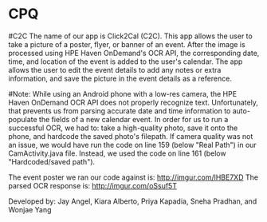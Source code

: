 # CPQ

#C2C
The name of our app is Click2Cal (C2C). This app allows the user to take a picture of a poster, flyer, or banner of an event. After the image is processed using HPE Haven OnDemand's OCR API, the corresponding date, time, and location of the event is added to the user's calendar. The app allows the user to edit the event details to add any notes or extra information, and save the picture in the event details as a reference.

#Note:
While using an Android phone with a low-res camera, the HPE Haven OnDemand OCR API does not properly recognize text. Unfortunately, that prevents us from parsing accurate date and time information to auto-populate the fields of a new calendar event. In order for us to run a successful OCR, we had to: take a high-quality photo, save it onto the phone, and hardcode the saved photo's filepath. If camera quality was not an issue, we would have run the code on line 159 (below "Real Path") in our CamActivity.java file. Instead, we used the code on line 161 (below "Hardcoded/saved path").

The event poster we ran our code against is: http://imgur.com/lHBE7XD 
The parsed OCR response is: http://imgur.com/oSsuf5T

Developed by: Jay Angel, Kiara Alberto, Priya Kapadia, Sneha Pradhan, and Wonjae Yang
